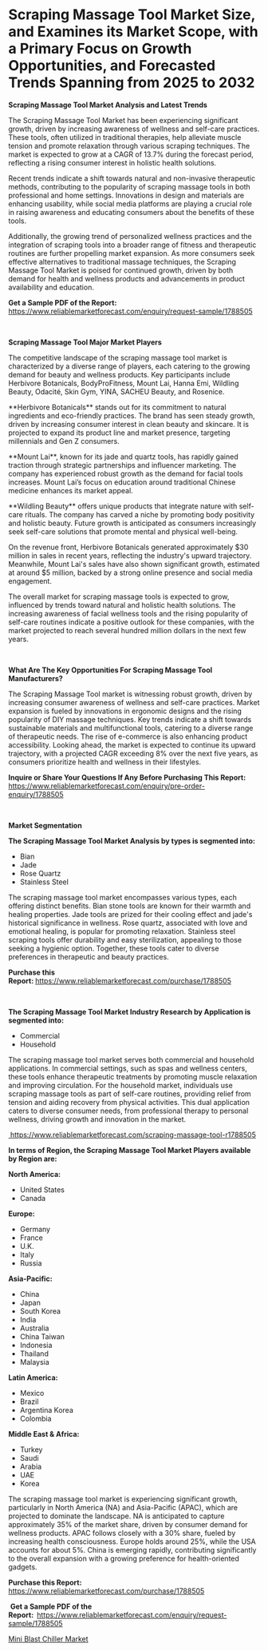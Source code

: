 <p><h1>Scraping Massage Tool Market Size, and Examines its Market Scope, with a Primary Focus on Growth Opportunities, and Forecasted Trends Spanning from 2025 to 2032</h1></p><p><strong>Scraping Massage Tool Market Analysis and Latest Trends</strong></p>
<p><p>The Scraping Massage Tool Market has been experiencing significant growth, driven by increasing awareness of wellness and self-care practices. These tools, often utilized in traditional therapies, help alleviate muscle tension and promote relaxation through various scraping techniques. The market is expected to grow at a CAGR of 13.7% during the forecast period, reflecting a rising consumer interest in holistic health solutions.</p><p>Recent trends indicate a shift towards natural and non-invasive therapeutic methods, contributing to the popularity of scraping massage tools in both professional and home settings. Innovations in design and materials are enhancing usability, while social media platforms are playing a crucial role in raising awareness and educating consumers about the benefits of these tools.</p><p>Additionally, the growing trend of personalized wellness practices and the integration of scraping tools into a broader range of fitness and therapeutic routines are further propelling market expansion. As more consumers seek effective alternatives to traditional massage techniques, the Scraping Massage Tool Market is poised for continued growth, driven by both demand for health and wellness products and advancements in product availability and education.</p></p>
<p><strong>Get a Sample PDF of the Report:&nbsp;</strong> <a href="https://www.reliablemarketforecast.com/enquiry/request-sample/1788505?utm_campaign=1842&utm_medium=2&utm_source=Github&utm_content=ia&utm_term=07022025&utm_id=scraping-massage-tool">https://www.reliablemarketforecast.com/enquiry/request-sample/1788505</a></p>
<p>&nbsp;</p>
<p><strong>Scraping Massage Tool Major Market Players</strong></p>
<p><p>The competitive landscape of the scraping massage tool market is characterized by a diverse range of players, each catering to the growing demand for beauty and wellness products. Key participants include Herbivore Botanicals, BodyProFitness, Mount Lai, Hanna Emi, Wildling Beauty, Odacité, Skin Gym, YINA, SACHEU Beauty, and Rosenice.</p><p>**Herbivore Botanicals** stands out for its commitment to natural ingredients and eco-friendly practices. The brand has seen steady growth, driven by increasing consumer interest in clean beauty and skincare. It is projected to expand its product line and market presence, targeting millennials and Gen Z consumers.</p><p>**Mount Lai**, known for its jade and quartz tools, has rapidly gained traction through strategic partnerships and influencer marketing. The company has experienced robust growth as the demand for facial tools increases. Mount Lai’s focus on education around traditional Chinese medicine enhances its market appeal.</p><p>**Wildling Beauty** offers unique products that integrate nature with self-care rituals. The company has carved a niche by promoting body positivity and holistic beauty. Future growth is anticipated as consumers increasingly seek self-care solutions that promote mental and physical well-being.</p><p>On the revenue front, Herbivore Botanicals generated approximately $30 million in sales in recent years, reflecting the industry's upward trajectory. Meanwhile, Mount Lai's sales have also shown significant growth, estimated at around $5 million, backed by a strong online presence and social media engagement.</p><p>The overall market for scraping massage tools is expected to grow, influenced by trends toward natural and holistic health solutions. The increasing awareness of facial wellness tools and the rising popularity of self-care routines indicate a positive outlook for these companies, with the market projected to reach several hundred million dollars in the next few years.</p></p>
<p>&nbsp;</p>
<p><strong>What Are The Key Opportunities For Scraping Massage Tool Manufacturers?</strong></p>
<p><p>The Scraping Massage Tool market is witnessing robust growth, driven by increasing consumer awareness of wellness and self-care practices. Market expansion is fueled by innovations in ergonomic designs and the rising popularity of DIY massage techniques. Key trends indicate a shift towards sustainable materials and multifunctional tools, catering to a diverse range of therapeutic needs. The rise of e-commerce is also enhancing product accessibility. Looking ahead, the market is expected to continue its upward trajectory, with a projected CAGR exceeding 8% over the next five years, as consumers prioritize health and wellness in their lifestyles.</p></p>
<p><strong>Inquire or Share Your Questions If Any Before Purchasing This Report:</strong> <a href="https://www.reliablemarketforecast.com/enquiry/pre-order-enquiry/1788505?utm_campaign=1842&utm_medium=2&utm_source=Github&utm_content=ia&utm_term=07022025&utm_id=scraping-massage-tool">https://www.reliablemarketforecast.com/enquiry/pre-order-enquiry/1788505</a></p>
<p>&nbsp;</p>
<p><strong>Market Segmentation</strong></p>
<p><strong>The Scraping Massage Tool Market Analysis by types is segmented into:</strong></p>
<p><ul><li>Bian</li><li>Jade</li><li>Rose Quartz</li><li>Stainless Steel</li></ul></p>
<p><p>The scraping massage tool market encompasses various types, each offering distinct benefits. Bian stone tools are known for their warmth and healing properties. Jade tools are prized for their cooling effect and jade's historical significance in wellness. Rose quartz, associated with love and emotional healing, is popular for promoting relaxation. Stainless steel scraping tools offer durability and easy sterilization, appealing to those seeking a hygienic option. Together, these tools cater to diverse preferences in therapeutic and beauty practices.</p></p>
<p><strong>Purchase this Report:&nbsp;</strong><a href="https://www.reliablemarketforecast.com/purchase/1788505?utm_campaign=1842&utm_medium=2&utm_source=Github&utm_content=ia&utm_term=07022025&utm_id=scraping-massage-tool">https://www.reliablemarketforecast.com/purchase/1788505</a></p>
<p>&nbsp;</p>
<p><strong>The Scraping Massage Tool Market Industry Research by Application is segmented into:</strong></p>
<p><ul><li>Commercial</li><li>Household</li></ul></p>
<p><p>The scraping massage tool market serves both commercial and household applications. In commercial settings, such as spas and wellness centers, these tools enhance therapeutic treatments by promoting muscle relaxation and improving circulation. For the household market, individuals use scraping massage tools as part of self-care routines, providing relief from tension and aiding recovery from physical activities. This dual application caters to diverse consumer needs, from professional therapy to personal wellness, driving growth and innovation in the market.</p></p>
<p><a href="https://www.reliablemarketforecast.com/scraping-massage-tool-r1788505?utm_campaign=1842&utm_medium=2&utm_source=Github&utm_content=ia&utm_term=07022025&utm_id=scraping-massage-tool">&nbsp;https://www.reliablemarketforecast.com/scraping-massage-tool-r1788505</a></p>
<p><strong>In terms of Region, the Scraping Massage Tool Market Players available by Region are:</strong></p>
<p>
    <p> <strong> North America: </strong>
        <ul>
            <li>United States</li>
            <li>Canada</li>
        </ul>
        </p> 
    <p> <strong> Europe: </strong>
        <ul>
            <li>Germany</li>
            <li>France</li>
            <li>U.K.</li>
            <li>Italy</li>
            <li>Russia</li>
        </ul>
        </p> 
    <p> <strong> Asia-Pacific: </strong>
        <ul>
            <li>China</li>
            <li>Japan</li>
            <li>South Korea</li>
            <li>India</li>
            <li>Australia</li>
            <li>China Taiwan</li>
            <li>Indonesia</li>
            <li>Thailand</li>
            <li>Malaysia</li>
        </ul>
        </p> 
    <p> <strong> Latin America: </strong>
        <ul>
            <li>Mexico</li>
            <li>Brazil</li>
            <li>Argentina Korea</li>
            <li>Colombia</li>
        </ul>
        </p> 
    <p> <strong> Middle East & Africa: </strong>
        <ul>
            <li>Turkey</li>
            <li>Saudi</li>
            <li>Arabia</li>
            <li>UAE</li>
            <li>Korea</li>
        </ul>
    </p>
    </p>
<p><p>The scraping massage tool market is experiencing significant growth, particularly in North America (NA) and Asia-Pacific (APAC), which are projected to dominate the landscape. NA is anticipated to capture approximately 35% of the market share, driven by consumer demand for wellness products. APAC follows closely with a 30% share, fueled by increasing health consciousness. Europe holds around 25%, while the USA accounts for about 5%. China is emerging rapidly, contributing significantly to the overall expansion with a growing preference for health-oriented gadgets.</p></p>
<p><strong>Purchase this Report: </strong><a href="https://www.reliablemarketforecast.com/purchase/1788505?utm_campaign=1842&utm_medium=2&utm_source=Github&utm_content=ia&utm_term=07022025&utm_id=scraping-massage-tool">https://www.reliablemarketforecast.com/purchase/1788505</a></p>
<p>&nbsp;<strong>Get a Sample PDF of the Report:&nbsp;&nbsp;</strong><a href="https://www.reliablemarketforecast.com/enquiry/request-sample/1788505?utm_campaign=1842&utm_medium=2&utm_source=Github&utm_content=ia&utm_term=07022025&utm_id=scraping-massage-tool">https://www.reliablemarketforecast.com/enquiry/request-sample/1788505</a></p>
<p><strong></strong></p>
<p><p><a href="https://github.com/gulaimolin/Market-Research-Report-List-7/blob/main/mini-blast-chiller-market.md?utm_campaign=1842&utm_medium=2&utm_source=Github&utm_content=ia&utm_term=07022025&utm_id=scraping-massage-tool">Mini Blast Chiller Market</a></p></p>